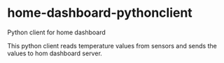 # home-dashboard-pythonclient
Python client for home dashboard

This python client reads temperature values from sensors and sends the values to hom dashboard server.